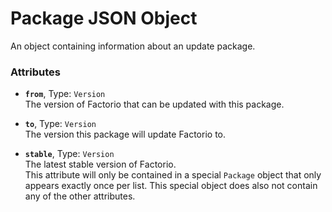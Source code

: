 # Package JSON Object

An object containing information about an update package.

### Attributes

* **`from`**, Type: `Version`  
The version of Factorio that can be updated with this package.

* **`to`**, Type: `Version`  
The version this package will update Factorio to.

* **`stable`**, Type: `Version`  
The latest stable version of Factorio.  
This attribute will only be contained in a special `Package` object that only appears exactly once per list.
This special object does also not contain any of the other attributes.